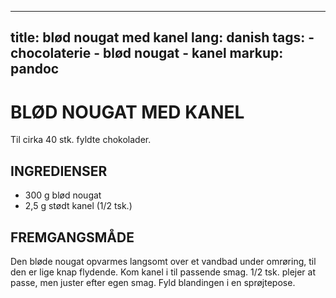 
---
title: blød nougat med kanel
lang: danish
tags: 
    - chocolaterie 
    - blød nougat
    - kanel
markup: pandoc
---

# BLØD NOUGAT MED KANEL

Til cirka 40 stk. fyldte chokolader.

## INGREDIENSER

- 300 g blød nougat
- 2,5 g stødt kanel (1/2 tsk.)

## FREMGANGSMÅDE

Den bløde nougat opvarmes langsomt over et vandbad under omrøring, til den er lige knap flydende.
Kom kanel i til passende smag.
1/2 tsk. plejer at passe, men juster efter egen smag.
Fyld blandingen i en sprøjtepose.

